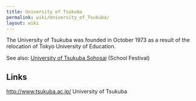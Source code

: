 ```yaml
---
title: University of Tsukuba
permalink: wiki/University_of_Tsukuba/
layout: wiki
---
```


The University of Tsukuba was founded in October 1973 as a result of the
relocation of Tokyo University of Education.

See also: [University of Tsukuba
Sohosai](/wiki/University_of_Tsukuba_Sohosai "wikilink") (School Festival)

Links
-----

<http://www.tsukuba.ac.jp/> University of Tsukuba
